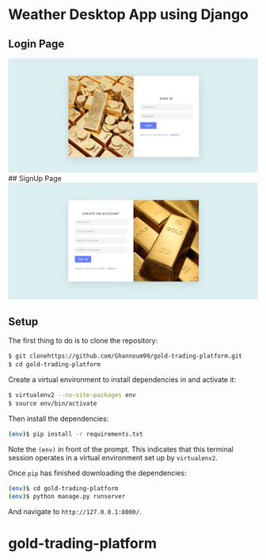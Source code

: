 # Weather Desktop App using Django

## Login Page
<div>
     <img src="https://github.com/Ghannoum99/gold-trading-platform/blob/main/login-image.jpeg">
</div>
## SignUp Page
<div>
     <img src="https://github.com/Ghannoum99/gold-trading-platform/blob/main/signup-image.jpeg">
</div>

## Setup

The first thing to do is to clone the repository:

```sh
$ git clonehttps://github.com/Ghannoum99/gold-trading-platform.git
$ cd gold-trading-platform
```

Create a virtual environment to install dependencies in and activate it:

```sh
$ virtualenv2 --no-site-packages env
$ source env/bin/activate
```

Then install the dependencies:

```sh
(env)$ pip install -r requirements.txt
```
Note the `(env)` in front of the prompt. This indicates that this terminal
session operates in a virtual environment set up by `virtualenv2`.

Once `pip` has finished downloading the dependencies:
```sh
(env)$ cd gold-trading-platform
(env)$ python manage.py runserver
```
And navigate to `http://127.0.0.1:8000/`.

# gold-trading-platform
